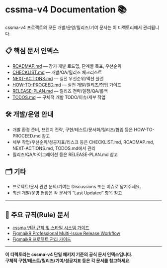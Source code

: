 # cssma-v4 Documentation 📚

cssma-v4 프로젝트의 모든 개발/운영/릴리즈/기여 문서는 이 디렉토리에서 관리됩니다.

## 📋 핵심 문서 인덱스

- [ROADMAP.md](./ROADMAP.md) — 장기 개발 로드맵, 단계별 목표, 우선순위
- [CHECKLIST.md](./CHECKLIST.md) — 개발/QA/릴리즈 체크리스트
- [NEXT-ACTIONS.md](./NEXT-ACTIONS.md) — 실전 우선순위/액션 플랜
- [HOW-TO-PROCEED.md](./HOW-TO-PROCEED.md) — 실전 개발/릴리즈/협업 가이드
- [RELEASE-PLAN.md](./RELEASE-PLAN.md) — 릴리즈 전략/일정/QA/롤백
- [TODOS.md](./TODOS.md) — 구체적 개발 TODO/이슈/세부 작업

## 🛠️ 개발/운영 안내

- 개발 환경 준비, 브랜치 전략, 구현/테스트/문서화/릴리즈/협업 등은 HOW-TO-PROCEED.md 참고
- 세부 작업/우선순위/성공지표/리스크 등은 CHECKLIST.md, ROADMAP.md, NEXT-ACTIONS.md, TODOS.md에서 관리
- 릴리즈/QA/마이그레이션 등은 RELEASE-PLAN.md 참고

## 🗂️ 기타

- 프로젝트/문서 관련 문의/기여는 Discussions 또는 이슈로 남겨주세요.
- 최신 개발/운영 현황은 각 문서의 “Last Updated” 항목 참고

---

## 📑 주요 규칙(Rule) 문서

- [cssma 변환 규칙 및 스타일 시스템 가이드](../.cursor/rules/cssma-rule.mdc)
- [FigmaikR Professional Multi-Issue Release Workflow](../.cursor/rules/figmaikr-professional-workflow.mdc)
- [FigmaikR 프로젝트 관리 가이드](../.cursor/rules/project-management.mdc)

---

**이 디렉토리는 cssma-v4 단일 패키지 기준의 공식 문서 인덱스입니다.  
구체적 구현/테스트/릴리즈/기여/성공지표 등은 각 문서를 참고하세요.** 